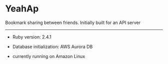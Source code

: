 # YeahAp

Bookmark sharing between friends. Initially built for an API server

---

* Ruby version: 2.4.1

* Database initialization: AWS Aurora DB

* currently running on Amazon Linux
